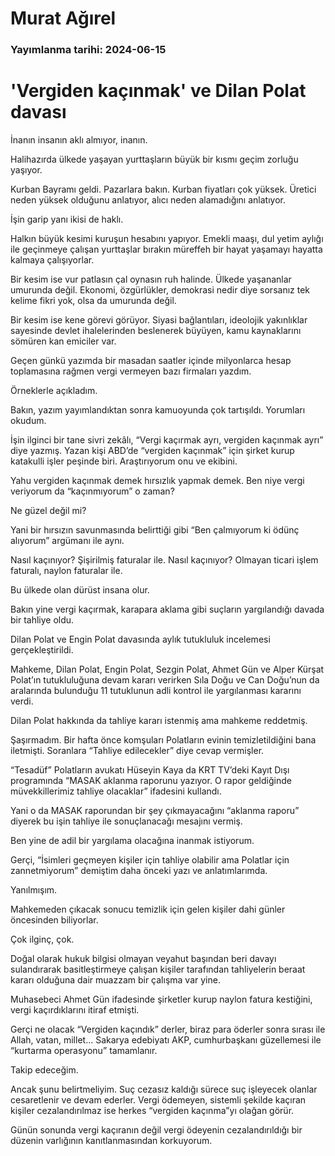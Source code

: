 # Murat Ağırel

### Yayımlanma tarihi: 2024-06-15

# 'Vergiden kaçınmak' ve Dilan Polat davası

İnanın insanın aklı almıyor, inanın.

Halihazırda ülkede yaşayan yurttaşların büyük bir kısmı geçim zorluğu yaşıyor.

Kurban Bayramı geldi. Pazarlara bakın. Kurban fiyatları çok yüksek. Üretici neden yüksek olduğunu anlatıyor, alıcı neden alamadığını anlatıyor.

İşin garip yanı ikisi de haklı.

Halkın büyük kesimi kuruşun hesabını yapıyor. Emekli maaşı, dul yetim aylığı ile geçinmeye çalışan yurttaşlar bırakın müreffeh bir hayat yaşamayı hayatta kalmaya çalışıyorlar.

Bir kesim ise vur patlasın çal oynasın ruh halinde. Ülkede yaşananlar umurunda değil. Ekonomi, özgürlükler, demokrasi nedir diye sorsanız tek kelime fikri yok, olsa da umurunda değil.

Bir kesim ise kene görevi görüyor. Siyasi bağlantıları, ideolojik yakınlıklar sayesinde devlet ihalelerinden beslenerek büyüyen, kamu kaynaklarını sömüren kan emiciler var.

Geçen günkü yazımda bir masadan saatler içinde milyonlarca hesap toplamasına rağmen vergi vermeyen bazı firmaları yazdım.

Örneklerle açıkladım.

Bakın, yazım yayımlandıktan sonra kamuoyunda çok tartışıldı. Yorumları okudum.

İşin ilginci bir tane sivri zekâlı, “Vergi kaçırmak ayrı, vergiden kaçınmak ayrı” diye yazmış. Yazan kişi ABD’de “vergiden kaçınmak” için şirket kurup katakulli işler peşinde biri. Araştırıyorum onu ve ekibini.

Yahu vergiden kaçınmak demek hırsızlık yapmak demek. Ben niye vergi veriyorum da “kaçınmıyorum” o zaman?

Ne güzel değil mi?

Yani bir hırsızın savunmasında belirttiği gibi “Ben çalmıyorum ki ödünç alıyorum” argümanı ile aynı.

Nasıl kaçınıyor? Şişirilmiş faturalar ile. Nasıl kaçınıyor? Olmayan ticari işlem faturalı, naylon faturalar ile.

Bu ülkede olan dürüst insana olur.

Bakın yine vergi kaçırmak, karapara aklama gibi suçların yargılandığı davada bir tahliye oldu.

Dilan Polat ve Engin Polat davasında aylık tutukluluk incelemesi gerçekleştirildi.

Mahkeme, Dilan Polat, Engin Polat, Sezgin Polat, Ahmet Gün ve Alper Kürşat Polat’ın tutukluluğuna devam kararı verirken Sıla Doğu ve Can Doğu’nun da aralarında bulunduğu 11 tutuklunun adli kontrol ile yargılanması kararını verdi.

Dilan Polat hakkında da tahliye kararı istenmiş ama mahkeme reddetmiş.

Şaşırmadım. Bir hafta önce komşuları Polatların evinin temizletildiğini bana iletmişti. Soranlara “Tahliye edilecekler” diye cevap vermişler.

“Tesadüf” Polatların avukatı Hüseyin Kaya da KRT TV’deki Kayıt Dışı programında “MASAK aklanma raporunu yazıyor. O rapor geldiğinde müvekkillerimiz tahliye olacaklar” ifadesini kullandı.

Yani o da MASAK raporundan bir şey çıkmayacağını “aklanma raporu” diyerek bu işin tahliye ile sonuçlanacağı mesajını vermiş.

Ben yine de adil bir yargılama olacağına inanmak istiyorum.

Gerçi, “İsimleri geçmeyen kişiler için tahliye olabilir ama Polatlar için zannetmiyorum” demiştim daha önceki yazı ve anlatımlarımda.

Yanılmışım.

Mahkemeden çıkacak sonucu temizlik için gelen kişiler dahi günler öncesinden biliyorlar.

Çok ilginç, çok.

Doğal olarak hukuk bilgisi olmayan veyahut başından beri davayı sulandırarak basitleştirmeye çalışan kişiler tarafından tahliyelerin beraat kararı olduğuna dair muazzam bir çalışma var yine.

Muhasebeci Ahmet Gün ifadesinde şirketler kurup naylon fatura kestiğini, vergi kaçırdıklarını itiraf etmişti.

Gerçi ne olacak “Vergiden kaçındık” derler, biraz para öderler sonra sırası ile Allah, vatan, millet... Sakarya edebiyatı AKP, cumhurbaşkanı güzellemesi ile “kurtarma operasyonu” tamamlanır.

Takip edeceğim.

Ancak şunu belirtmeliyim. Suç cezasız kaldığı sürece suç işleyecek olanlar cesaretlenir ve devam ederler. Vergi ödemeyen, sistemli şekilde kaçıran kişiler cezalandırılmaz ise herkes “vergiden kaçınma”yı olağan görür.

Günün sonunda vergi kaçıranın değil vergi ödeyenin cezalandırıldığı bir düzenin varlığının kanıtlanmasından korkuyorum.

